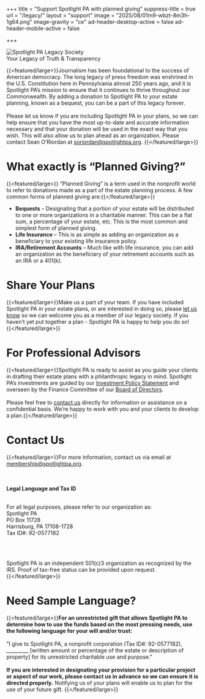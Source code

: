 +++
title = "Support Spotlight PA with planned giving"
suppress-title = true
url = "/legacy/"
layout = "support"
image = "2025/08/01m9-wbzt-8m3h-1g64.png"
image-gravity = "ce"
ad-header-desktop-active = false
ad-header-mobile-active = false

+++

<div class="relative -top-12">
  <div class="mx-auto max-w-xl sm:max-w-2xl">
    <img
      class="mx-auto h-full w-full object-cover"
      alt="Spotlight PA Legacy Society"
      title="Spotlight PA Legacy Society"
      src="https://images.data.spotlightpa.org/w:669/h:334/MjAyNS8wOC8wMW05LXluYmotZXZ4OC1xMHEzLnBuZw.png"
    >
  </div>
</div>

<div class="relative -top-12 text-center text-4xl font-bold leading-tight text-black lg:text-5xl">Your Legacy of Truth & Transparency</div>

{{<featured/large>}}Journalism has been foundational to the success of American democracy. The long legacy of press freedom was enshrined in the U.S. Constitution here in Pennsylvania almost 250 years ago, and it is Spotlight PA’s mission to ensure that it continues to thrive throughout our Commonwealth. By adding a donation to Spotlight PA to your estate planning, known as a bequest, you can be a part of this legacy forever.
<br><br>
Please let us know if you are including Spotlight PA in your plans, so we can help ensure that you have the most up-to-date and accurate information necessary and that your donation will be used in the exact way that you wish. This will also allow us to plan ahead as an organization. Please contact Sean O’Riordan at <a href="mailto:soriordan@spotlightpa.org">soriordan@spotlightpa.org</a>.
{{</featured/large>}}

# What exactly is “Planned Giving?”

{{<featured/large>}}
“Planned Giving” is a term used in the nonprofit world to refer to donations made as a part of the estate planning process. A few common forms of planned giving are:{{</featured/large>}}

<ul class="md:text-2xl md:leading-relaxed">
  <li><strong>Bequests</strong> – Designating that a portion of your estate will be distributed to one or more organizations in a charitable manner. This can be a flat sum, a percentage of your estate, etc. This is the most common and simplest form of planned giving.</li>
  <li><strong>Life Insurance</strong> – This is as simple as adding an organization as a beneficiary to your existing life insurance policy.</li>
  <li><strong>IRA/Retirement Accounts</strong> – Much like with life insurance, you can add an organization as the beneficiary of your retirement accounts such as an IRA or a 401(k).</li>
</ul>

# Share Your Plans

{{<featured/large>}}Make us a part of your team. If you have included Spotlight PA in your estate plans, or are interested in doing so, please <a href="mailto:membership@spotlightpa.org">let us know</a> so we can welcome you as a member of our legacy society. If you haven’t yet put together a plan - Spotlight PA is happy to help you do so!{{</featured/large>}}

# For Professional Advisors

{{<featured/large>}}Spotlight PA is ready to assist as you guide your clients in drafting their estate plans with a philanthropic legacy in mind. Spotlight PA’s investments are guided by our <a href="https://www.google.com/url?q=https://files.data.spotlightpa.org/uploads/01m2/emj5/investment-policy-statement.pdf&sa=D&source=docs&ust=1755205379479012&usg=AOvVaw2AHrtn90Wx68prqb3zqPsE">Investment Policy Statement</a> and overseen by the Finance Committee of our <a href="https://www.spotlightpa.org/about/board/">Board of Directors</a>.
<br><br>
Please feel free to <a href="mailto:membership@spotlightpa.org">contact us</a> directly for information or assistance on a confidential basis. We’re happy to work with you and your clients to develop a plan.{{</featured/large>}}

# Contact Us

{{<featured/large>}}For more information, contact us via email at <a href="mailto:membership@spotlightpa.org">membership@spotlightpa.org</a>.

<br><br>
<b>Legal Language and Tax ID</b>
<br><br>

For all legal purposes, please refer to our organization as:
<br>
Spotlight PA
<br>
PO Box 11728
<br>
Harrisburg, PA 17108-1728
<br>
Tax ID#: 92-0577182

<br><br>

Spotlight PA is an independent 501(c)3 organization as recognized by the IRS. Proof of tax-free status can be provided upon request.
{{</featured/large>}}


# Need Sample Language?

{{<featured/large>}}<b>For an unrestricted gift that allows Spotlight PA to determine how to use the funds based on the most pressing needs, use the following language for your will and/or trust:</b>
<br><br>
"I give to Spotlight PA, a nonprofit corporation (Tax ID#: 92-0577182), _________ [written amount or percentage of the estate or description of property] for its unrestricted charitable use and purpose."
<br><br>
<b>If you are interested in designating your provision for a particular project or aspect of our work, please contact us in advance so we can ensure it is directed properly.</b> Notifying us of your plans will enable us to plan for the use of your future gift. {{</featured/large>}}
